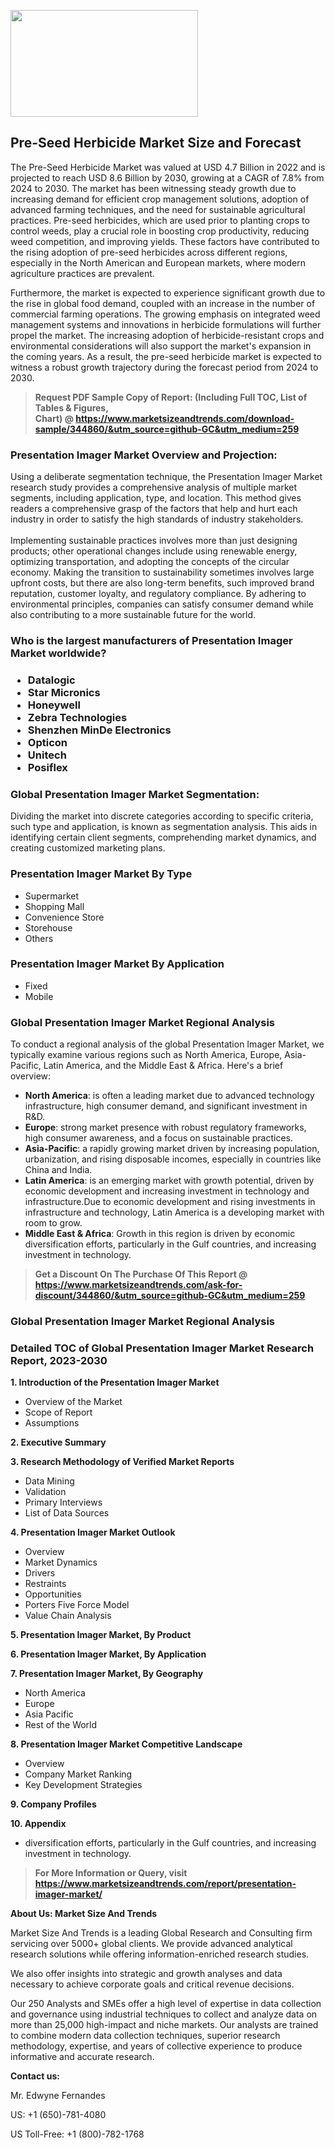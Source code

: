 <p><img class="alignnone size-medium wp-image-20088" src="https://ffe5etoiles.com/wp-content/uploads/2024/12/MST1-300x171.png" alt="" width="300" height="171" /></p><h2>Pre-Seed Herbicide Market Size and Forecast</h2><p>The Pre-Seed Herbicide Market was valued at USD 4.7 Billion in 2022 and is projected to reach USD 8.6 Billion by 2030, growing at a CAGR of 7.8% from 2024 to 2030. The market has been witnessing steady growth due to increasing demand for efficient crop management solutions, adoption of advanced farming techniques, and the need for sustainable agricultural practices. Pre-seed herbicides, which are used prior to planting crops to control weeds, play a crucial role in boosting crop productivity, reducing weed competition, and improving yields. These factors have contributed to the rising adoption of pre-seed herbicides across different regions, especially in the North American and European markets, where modern agriculture practices are prevalent.</p><p>Furthermore, the market is expected to experience significant growth due to the rise in global food demand, coupled with an increase in the number of commercial farming operations. The growing emphasis on integrated weed management systems and innovations in herbicide formulations will further propel the market. The increasing adoption of herbicide-resistant crops and environmental considerations will also support the market's expansion in the coming years. As a result, the pre-seed herbicide market is expected to witness a robust growth trajectory during the forecast period from 2024 to 2030.</p></p><blockquote id="" class=""><strong>Request PDF Sample Copy of Report: (Including Full TOC, List of Tables &amp; Figures, Chart)&nbsp;@&nbsp;<strong><a href="https://www.marketsizeandtrends.com/download-sample/344860/&utm_source=github-GC&utm_medium=259" target="_blank">https://www.marketsizeandtrends.com/download-sample/344860/&utm_source=github-GC&utm_medium=259</a></strong></strong></blockquote><h3 id="" class="">Presentation Imager Market&nbsp;Overview and Projection:</h3><p id="" class="">Using a deliberate segmentation technique, the Presentation Imager Market research study provides a comprehensive analysis of multiple market segments, including application, type, and location. This method gives readers a comprehensive grasp of the factors that help and hurt each industry in order to satisfy the high standards of industry stakeholders. <br /> <br />Implementing sustainable practices involves more than just designing products; other operational changes include using renewable energy, optimizing transportation, and adopting the concepts of the circular economy. Making the transition to sustainability sometimes involves large upfront costs, but there are also long-term benefits, such improved brand reputation, customer loyalty, and regulatory compliance. By adhering to environmental principles, companies can satisfy consumer demand while also contributing to a more sustainable future for the world.</p><h3 id="" class="">Who is the largest manufacturers of&nbsp;Presentation Imager Market worldwide?</h3><h3 class=""><p><ul><li>Datalogic </li><li> Star Micronics </li><li> Honeywell </li><li> Zebra Technologies </li><li> Shenzhen MinDe Electronics </li><li> Opticon </li><li> Unitech </li><li> Posiflex</li></ul></p></h3><h3 id="" class="">Global&nbsp;Presentation Imager Market Segmentation:</h3><p id="" class="">Dividing the market into discrete categories according to specific criteria, such type and application, is known as segmentation analysis. This aids in identifying certain client segments, comprehending market dynamics, and creating customized marketing plans.</p><h3 id="" class="">Presentation Imager Market&nbsp;By Type</h3><p><p><ul><li>Supermarket</li><li> Shopping Mall</li><li> Convenience Store</li><li> Storehouse</li><li> Others</p></li></ul></p></p><h3 id="" class="">Presentation Imager Market&nbsp;By Application</h3><p class=""><p><ul><li>Fixed</li><li> Mobile</li></ul></p></p><h3 id="" class="">Global Presentation Imager Market Regional Analysis</h3><p id="" class="">To conduct a regional analysis of the global Presentation Imager Market, we typically examine various regions such as North America, Europe, Asia-Pacific, Latin America, and the Middle East &amp; Africa. Here's a brief overview:</p><ul><li><strong>North America</strong>: is often a leading market due to advanced technology infrastructure, high consumer demand, and significant investment in R&amp;D.</li><li><strong>Europe</strong>: strong market presence with robust regulatory frameworks, high consumer awareness, and a focus on sustainable practices.</li><li><strong>Asia-Pacific</strong>: a rapidly growing market driven by increasing population, urbanization, and rising disposable incomes, especially in countries like China and India.</li><li><strong>Latin America</strong>: is an emerging market with growth potential, driven by economic development and increasing investment in technology and infrastructure.Due to economic development and rising investments in infrastructure and technology, Latin America is a developing market with room to grow.</li><li><strong>Middle East &amp; Africa</strong>: Growth in this region is driven by economic diversification efforts, particularly in the Gulf countries, and increasing investment in technology.</li></ul><blockquote id="" class=""><strong>Get a Discount On The Purchase Of This Report @ <strong><a href="https://www.marketsizeandtrends.com/ask-for-discount/344860/&utm_source=github-GC&utm_medium=259" target="_blank">https://www.marketsizeandtrends.com/ask-for-discount/344860/&utm_source=github-GC&utm_medium=259</a></strong></strong></blockquote><h3 id="" class="">Global Presentation Imager Market Regional Analysis</h3><h3 id="" class="">Detailed TOC of Global Presentation Imager Market Research Report, 2023-2030</h3><p id="" class=""><strong>1. Introduction of the Presentation Imager Market</strong></p><ul><li>Overview of the Market</li><li>Scope of Report</li><li>Assumptions</li></ul><p id="" class=""><strong>2. Executive Summary</strong></p><p id="" class=""><strong>3. Research Methodology of Verified Market Reports</strong></p><ul><li>Data Mining</li><li>Validation</li><li>Primary Interviews</li><li>List of Data Sources</li></ul><p id="" class=""><strong>4. Presentation Imager Market Outlook</strong></p><ul><li>Overview</li><li>Market Dynamics</li><li>Drivers</li><li>Restraints</li><li>Opportunities</li><li>Porters Five Force Model</li><li>Value Chain Analysis</li></ul><p id="" class=""><strong>5. Presentation Imager Market, By Product</strong></p><p id="" class=""><strong>6. Presentation Imager Market, By Application</strong></p><p id="" class=""><strong>7. Presentation Imager Market, By Geography</strong></p><ul><li>North America</li><li>Europe</li><li>Asia Pacific</li><li>Rest of the World</li></ul><p id="" class=""><strong>8. Presentation Imager Market Competitive Landscape</strong></p><ul><li>Overview</li><li>Company Market Ranking</li><li>Key Development Strategies</li></ul><p id="" class=""><strong>9. Company Profiles</strong></p><p id="" class=""><strong>10. Appendix</strong></p><ul><li>diversification efforts, particularly in the Gulf countries, and increasing investment in technology.</li></ul><blockquote id="" class=""><strong>For More Information or Query, visit <strong><strong><a href="https://www.marketsizeandtrends.com/report/presentation-imager-market/" target="_blank">https://www.marketsizeandtrends.com/report/presentation-imager-market/</a></strong></strong></strong></blockquote><p id="" class=""><strong>About Us: Market Size And Trends</strong></p><p id="" class="">Market Size And Trends is a leading Global Research and Consulting firm servicing over 5000+ global clients. We provide advanced analytical research solutions while offering information-enriched research studies.</p><p id="" class="">We also offer insights into strategic and growth analyses and data necessary to achieve corporate goals and critical revenue decisions.</p><p id="" class="">Our 250 Analysts and SMEs offer a high level of expertise in data collection and governance using industrial techniques to collect and analyze data on more than 25,000 high-impact and niche markets. Our analysts are trained to combine modern data collection techniques, superior research methodology, expertise, and years of collective experience to produce informative and accurate research.</p><p id="" class=""><strong>Contact us:</strong></p><p id="" class="">Mr. Edwyne Fernandes</p><p id="" class="">US: +1 (650)-781-4080</p><p id="" class="">US Toll-Free: +1 (800)-782-1768</p>
